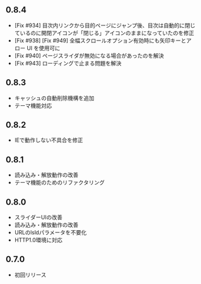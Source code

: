 0.8.4
-----

- [Fix #934] 目次内リンクから目的ページにジャンプ後、目次は自動的に閉じているのに開閉アイコンが「閉じる」アイコンのままになっていたのを修正
- [Fix #938] [Fix #949] 全幅スクロールオプション有効時にも矢印キーとアロー UI を使用可に
- [Fix #940] ページスライダが無効になる場合があったのを解決
- [Fix #943] ローディングで止まる問題を解決

0.8.3
-----

- キャッシュの自動削除機構を追加
- テーマ機能対応

0.8.2
-----

- IEで動作しない不具合を修正

0.8.1
-----

- 読み込み・解放動作の改善
- テーマ機能のためのリファクタリング

0.8.0
-----

- スライダーUIの改善
- 読み込み・解放動作の改善
- URLのlsldパラメータを不要化
- HTTP1.0環境に対応

0.7.0
-----

- 初回リリース
